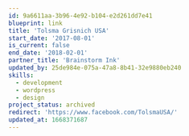 ```yaml
---
id: 9a6611aa-3b96-4e92-b104-e2d261dd7e41
blueprint: link
title: 'Tolsma Grisnich USA'
start_date: '2017-08-01'
is_current: false
end_date: '2018-02-01'
partner_title: 'Brainstorm Ink'
updated_by: 25de984e-075a-47a8-8b41-32e9880eb240
skills:
  - development
  - wordpress
  - design
project_status: archived
redirect: 'https://www.facebook.com/TolsmaUSA/'
updated_at: 1668371687
---
```


